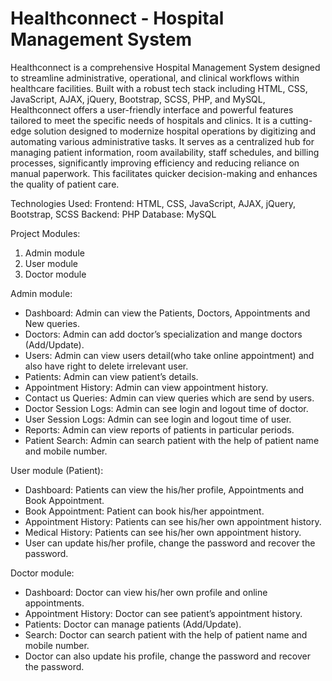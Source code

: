 # Healthconnect - Hospital Management System
 Healthconnect is a comprehensive Hospital Management System designed to streamline administrative, operational, and clinical workflows within healthcare facilities. Built with a robust tech stack including HTML, CSS, JavaScript, AJAX, jQuery, Bootstrap, SCSS, PHP, and MySQL, Healthconnect offers a user-friendly interface and powerful features tailored to meet the specific needs of hospitals and clinics. It is a cutting-edge solution designed to modernize hospital operations by digitizing and automating various administrative tasks. It serves as a centralized hub for managing patient information, room availability, staff schedules, and billing processes, significantly improving efficiency and reducing reliance on manual paperwork. This facilitates quicker decision-making and enhances the quality of patient care.


Technologies Used:
Frontend: HTML, CSS, JavaScript, AJAX, jQuery, Bootstrap, SCSS
Backend: PHP
Database: MySQL

Project Modules:

1. Admin module
2. User module
3. Doctor module

Admin module:

* Dashboard: Admin can view the Patients, Doctors, Appointments and New queries.
* Doctors: Admin can add doctor’s specialization and mange doctors (Add/Update).
* Users: Admin can view users detail(who take online appointment) and also have right to delete irrelevant user.
* Patients: Admin can view patient’s details.
* Appointment History: Admin can view appointment history.
* Contact us Queries: Admin can view queries which are send by users.
* Doctor Session Logs: Admin can see login and logout time of doctor.
* User Session Logs: Admin can see login and logout time of user.
* Reports: Admin can view reports of patients in particular periods.
* Patient Search: Admin can search patient with the help of patient name and mobile number.

User module (Patient):

* Dashboard: Patients can view the his/her profile, Appointments and Book Appointment.
* Book Appointment: Patient can book his/her appointment.
* Appointment History: Patients can see his/her own appointment history.
* Medical History: Patients can see his/her own appointment history.
* User can update his/her profile, change the password and recover the password.

Doctor module:

* Dashboard: Doctor can view his/her own profile and online appointments.
* Appointment History: Doctor can see patient’s appointment history.
* Patients: Doctor can manage patients (Add/Update).
* Search: Doctor can search patient with the help of patient name and mobile number.
* Doctor can also update his profile, change the password and recover the password.
